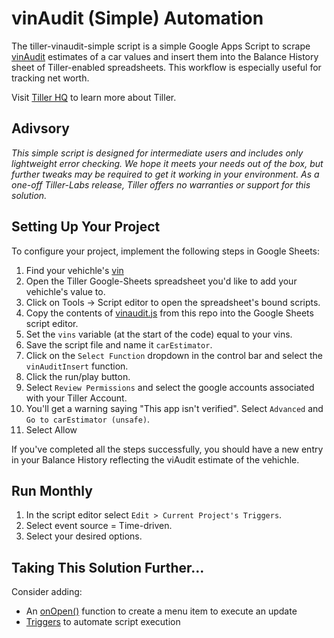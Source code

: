 # vinAudit (Simple) Automation

The tiller-vinaudit-simple script is a simple Google Apps Script to scrape
[vinAudit](https://www.vinaudit.com/vehicle-market-value-api) estimates of a car
values and insert them into the Balance History sheet of Tiller-enabled
spreadsheets. This workflow is especially useful for tracking net worth.

Visit [Tiller HQ](https://tillerhq.com) to learn more about Tiller.

## Adivsory

_This simple script is designed for intermediate users and includes only
lightweight error checking. We hope it meets your needs out of the box, but
further tweaks may be required to get it working in your environment. As a
one-off Tiller-Labs release, Tiller offers no warranties or support for this
solution._

## Setting Up Your Project

To configure your project, implement the following steps in Google Sheets:

1. Find your vehichle's
   [vin](https://www.txdmv.gov/motorists/how-to-find-the-vin)
2. Open the Tiller Google-Sheets spreadsheet you'd like to add your vehichle's
   value to.
3. Click on Tools -> Script editor to open the spreadsheet's bound scripts.
4. Copy the contents of
   [vinaudit.js](https://raw.githubusercontent.com/TillerHQ/tiller-vinaudit-simple/master/vinaudit.js)
   from this repo into the Google Sheets script editor.
5. Set the `vins` variable (at the start of the code) equal to your vins.
6. Save the script file and name it `carEstimator`.
7. Click on the `Select Function` dropdown in the control bar and select the
   `vinAuditInsert` function.
8. Click the run/play button.
9. Select `Review Permissions` and select the google accounts associated with
   your Tiller Account.
10. You'll get a warning saying "This app isn't verified". Select `Advanced` and
    `Go to carEstimator (unsafe)`.
11. Select Allow

If you've completed all the steps successfully, you should have a new entry in
your Balance History reflecting the viAudit estimate of the vehichle.

## Run Monthly

1. In the script editor select `Edit > Current Project's Triggers`.
2. Select event source = Time-driven.
3. Select your desired options.

## Taking This Solution Further...

Consider adding:

- An
  [onOpen()](https://developers.google.com/apps-script/guides/triggers/#onopene)
  function to create a menu item to execute an update
- [Triggers](https://developers.google.com/apps-script/guides/triggers/) to
  automate script execution
